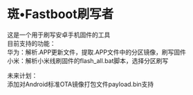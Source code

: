 # 斑•Fastboot刷写者
这是一个用于刷写安卓手机固件的工具  
目前支持的功能：  
华为：解析.APP更新文件，提取.APP文件中的分区镜像，刷写固件  
小米：解析小米线刷固件的flash_all.bat脚本，选择分区刷写  
  
未来计划：  
添加对Android标准OTA镜像打包文件payload.bin支持
